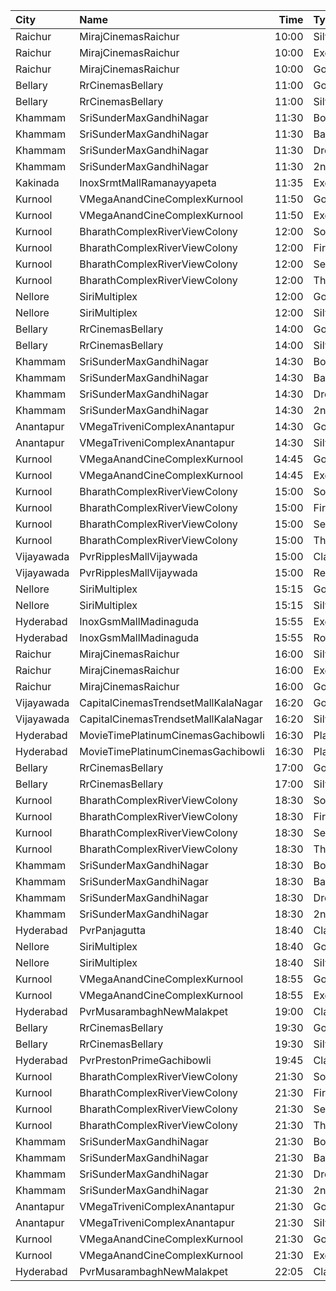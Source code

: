 | City       | Name                                |  Time | Type                    | Price | Capacity | Booked |
| :--------- | :---------------------------------- | ----: | :---------------------- | ----: | -------: | -----: |
| Raichur    | MirajCinemasRaichur                 | 10:00 | Silver                  |  140₹ |       15 |      0 |
| Raichur    | MirajCinemasRaichur                 | 10:00 | Executive               |  160₹ |       45 |      0 |
| Raichur    | MirajCinemasRaichur                 | 10:00 | Gold                    |  180₹ |       30 |      0 |
| Bellary    | RrCinemasBellary                    | 11:00 | Gold                    |  150₹ |       86 |     42 |
| Bellary    | RrCinemasBellary                    | 11:00 | Silver                  |  100₹ |       86 |      0 |
| Khammam    | SriSunderMaxGandhiNagar             | 11:30 | BoxA                    |  150₹ |       12 |     12 |
| Khammam    | SriSunderMaxGandhiNagar             | 11:30 | Balcony                 |  150₹ |      291 |      2 |
| Khammam    | SriSunderMaxGandhiNagar             | 11:30 | DressCircle             |  100₹ |      222 |      0 |
| Khammam    | SriSunderMaxGandhiNagar             | 11:30 | 2ndClass                |   50₹ |      133 |      0 |
| Kakinada   | InoxSrmtMallRamanayyapeta           | 11:35 | Executive               |   80₹ |      106 |      0 |
| Kurnool    | VMegaAnandCineComplexKurnool        | 11:50 | Gold                    |  110₹ |      152 |      0 |
| Kurnool    | VMegaAnandCineComplexKurnool        | 11:50 | Executive               |   70₹ |       48 |      0 |
| Kurnool    | BharathComplexRiverViewColony       | 12:00 | Sofa                    |  100₹ |       12 |      0 |
| Kurnool    | BharathComplexRiverViewColony       | 12:00 | FirstClass              |  100₹ |      204 |      0 |
| Kurnool    | BharathComplexRiverViewColony       | 12:00 | SecondClass             |   70₹ |       90 |      0 |
| Kurnool    | BharathComplexRiverViewColony       | 12:00 | ThirdClass              |   50₹ |       80 |      0 |
| Nellore    | SiriMultiplex                       | 12:00 | GoldClass               |  100₹ |       55 |      5 |
| Nellore    | SiriMultiplex                       | 12:00 | SilverClass             |   60₹ |       10 |      0 |
| Bellary    | RrCinemasBellary                    | 14:00 | Gold                    |  150₹ |       86 |     42 |
| Bellary    | RrCinemasBellary                    | 14:00 | Silver                  |  100₹ |       86 |      0 |
| Khammam    | SriSunderMaxGandhiNagar             | 14:30 | BoxA                    |  150₹ |       12 |     12 |
| Khammam    | SriSunderMaxGandhiNagar             | 14:30 | Balcony                 |  150₹ |      291 |      0 |
| Khammam    | SriSunderMaxGandhiNagar             | 14:30 | DressCircle             |  100₹ |      222 |      0 |
| Khammam    | SriSunderMaxGandhiNagar             | 14:30 | 2ndClass                |   50₹ |      133 |      0 |
| Anantapur  | VMegaTriveniComplexAnantapur        | 14:30 | Gold                    |  110₹ |      188 |     94 |
| Anantapur  | VMegaTriveniComplexAnantapur        | 14:30 | Silver                  |   70₹ |       40 |     24 |
| Kurnool    | VMegaAnandCineComplexKurnool        | 14:45 | Gold                    |  110₹ |      152 |      0 |
| Kurnool    | VMegaAnandCineComplexKurnool        | 14:45 | Executive               |   70₹ |       48 |      0 |
| Kurnool    | BharathComplexRiverViewColony       | 15:00 | Sofa                    |  100₹ |       12 |      0 |
| Kurnool    | BharathComplexRiverViewColony       | 15:00 | FirstClass              |  100₹ |      204 |      0 |
| Kurnool    | BharathComplexRiverViewColony       | 15:00 | SecondClass             |   70₹ |       90 |      0 |
| Kurnool    | BharathComplexRiverViewColony       | 15:00 | ThirdClass              |   50₹ |       80 |      0 |
| Vijayawada | PvrRipplesMallVijaywada             | 15:00 | Classic                 |  150₹ |      167 |     16 |
| Vijayawada | PvrRipplesMallVijaywada             | 15:00 | Recliner                |  250₹ |       13 |      0 |
| Nellore    | SiriMultiplex                       | 15:15 | GoldClass               |  100₹ |       55 |      3 |
| Nellore    | SiriMultiplex                       | 15:15 | SilverClass             |   60₹ |       10 |      0 |
| Hyderabad  | InoxGsmMallMadinaguda               | 15:55 | Executive               |  200₹ |      136 |      0 |
| Hyderabad  | InoxGsmMallMadinaguda               | 15:55 | Royal                   |  300₹ |        8 |      0 |
| Raichur    | MirajCinemasRaichur                 | 16:00 | Silver                  |  140₹ |       15 |      0 |
| Raichur    | MirajCinemasRaichur                 | 16:00 | Executive               |  160₹ |       45 |      0 |
| Raichur    | MirajCinemasRaichur                 | 16:00 | Gold                    |  180₹ |       30 |      0 |
| Vijayawada | CapitalCinemasTrendsetMallKalaNagar | 16:20 | Gold                    |  250₹ |       27 |      0 |
| Vijayawada | CapitalCinemasTrendsetMallKalaNagar | 16:20 | Silver                  |  150₹ |       21 |      0 |
| Hyderabad  | MovieTimePlatinumCinemasGachibowli  | 16:30 | PlatinumRecliners       |  250₹ |       16 |      0 |
| Hyderabad  | MovieTimePlatinumCinemasGachibowli  | 16:30 | PlatinumPremiumRecliner |  250₹ |       18 |      0 |
| Bellary    | RrCinemasBellary                    | 17:00 | Gold                    |  150₹ |       86 |     42 |
| Bellary    | RrCinemasBellary                    | 17:00 | Silver                  |  100₹ |       86 |      0 |
| Kurnool    | BharathComplexRiverViewColony       | 18:30 | Sofa                    |  100₹ |       12 |      0 |
| Kurnool    | BharathComplexRiverViewColony       | 18:30 | FirstClass              |  100₹ |      204 |      0 |
| Kurnool    | BharathComplexRiverViewColony       | 18:30 | SecondClass             |   70₹ |       90 |      0 |
| Kurnool    | BharathComplexRiverViewColony       | 18:30 | ThirdClass              |   50₹ |       80 |      0 |
| Khammam    | SriSunderMaxGandhiNagar             | 18:30 | BoxA                    |  150₹ |       12 |     12 |
| Khammam    | SriSunderMaxGandhiNagar             | 18:30 | Balcony                 |  150₹ |      291 |      0 |
| Khammam    | SriSunderMaxGandhiNagar             | 18:30 | DressCircle             |  100₹ |      222 |      0 |
| Khammam    | SriSunderMaxGandhiNagar             | 18:30 | 2ndClass                |   50₹ |      133 |      0 |
| Hyderabad  | PvrPanjagutta                       | 18:40 | Classic                 |  150₹ |      141 |    141 |
| Nellore    | SiriMultiplex                       | 18:40 | GoldClass               |  100₹ |       55 |      5 |
| Nellore    | SiriMultiplex                       | 18:40 | SilverClass             |   60₹ |       10 |      0 |
| Kurnool    | VMegaAnandCineComplexKurnool        | 18:55 | Gold                    |  110₹ |      152 |      0 |
| Kurnool    | VMegaAnandCineComplexKurnool        | 18:55 | Executive               |   70₹ |       48 |      0 |
| Hyderabad  | PvrMusarambaghNewMalakpet           | 19:00 | Classic                 |  150₹ |      117 |    117 |
| Bellary    | RrCinemasBellary                    | 19:30 | Gold                    |  150₹ |       86 |     42 |
| Bellary    | RrCinemasBellary                    | 19:30 | Silver                  |  100₹ |       86 |      0 |
| Hyderabad  | PvrPrestonPrimeGachibowli           | 19:45 | Classic                 |  150₹ |      217 |      0 |
| Kurnool    | BharathComplexRiverViewColony       | 21:30 | Sofa                    |  100₹ |       12 |      0 |
| Kurnool    | BharathComplexRiverViewColony       | 21:30 | FirstClass              |  100₹ |      204 |      0 |
| Kurnool    | BharathComplexRiverViewColony       | 21:30 | SecondClass             |   70₹ |       90 |      0 |
| Kurnool    | BharathComplexRiverViewColony       | 21:30 | ThirdClass              |   50₹ |       80 |      0 |
| Khammam    | SriSunderMaxGandhiNagar             | 21:30 | BoxA                    |  150₹ |       12 |     12 |
| Khammam    | SriSunderMaxGandhiNagar             | 21:30 | Balcony                 |  150₹ |      291 |      0 |
| Khammam    | SriSunderMaxGandhiNagar             | 21:30 | DressCircle             |  100₹ |      222 |      0 |
| Khammam    | SriSunderMaxGandhiNagar             | 21:30 | 2ndClass                |   50₹ |      133 |      0 |
| Anantapur  | VMegaTriveniComplexAnantapur        | 21:30 | Gold                    |  110₹ |      188 |     94 |
| Anantapur  | VMegaTriveniComplexAnantapur        | 21:30 | Silver                  |   70₹ |       40 |     26 |
| Kurnool    | VMegaAnandCineComplexKurnool        | 21:30 | Gold                    |  110₹ |      152 |      0 |
| Kurnool    | VMegaAnandCineComplexKurnool        | 21:30 | Executive               |   70₹ |       48 |      0 |
| Hyderabad  | PvrMusarambaghNewMalakpet           | 22:05 | Classic                 |  150₹ |      117 |    117 |